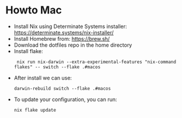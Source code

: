 # Howto Mac
- Install Nix using Determinate Systems installer: https://determinate.systems/nix-installer/
- Install Homebrew from:  https://brew.sh/
- Download the dotfiles repo in the home directory
- Install flake:
  ```
   nix run nix-darwin --extra-experimental-features "nix-command flakes" -- switch --flake .#macos
  ```
- After install we can use:
  ```
  darwin-rebuild switch --flake .#macos
  ```
- To update your configuration, you can run:
  ```
  nix flake update
  ```
